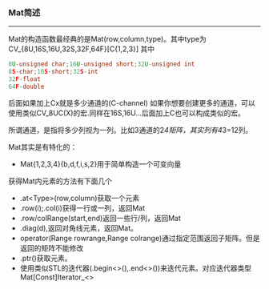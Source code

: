 ### Mat简述
***
Mat的构造函数最经典的是Mat(row,column,type)。其中type为CV_{8U,16S,16U,32S,32F,64F}[C{1,2,3}]
其中
```c++
8U-unsigned char;16U-unsigned short;32U-unsigned int
8S-char;16S-short;32S-int
32F-float
64F-double
```
后面如果加上Cx就是多少通道的(C-channel)
如果你想要创建更多的通道，可以使用类似CV_8UC(X)的宏.同样在16S,16U...后面加上C也可以构成类似的宏。

所谓通道，是指将多少列视为一列。比如3通道的2*4矩阵，其实列有4*3=12列。

Mat其实是有特化的：
* Mat{1,2,3,4}{b,d,f,i,s,2}用于简单构造一个可变向量

获得Mat内元素的方法有下面几个
* .at\<Type\>(row,column)获取一个元素
* .row(i);.col(i)获得一行或一列，返回Mat
* .row/colRange(start,end)返回一些行/列，返回Mat
* .diag(d),返回对角线元素，返回Mat。
* operator(Range rowrange,Range colrange)通过指定范围返回子矩阵。但是返回的矩阵不能修改
* .ptr()获取元素。
* 使用类似STL的迭代器(.begin\<\>(),.end\<\>())来迭代元素。对应迭代器类型Mat[Const]Iterator_\<\>
